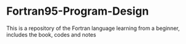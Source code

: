 # Fortran95-Program-Design
This is a repository of the Fortran language learning from a beginner, includes the book, codes and notes
